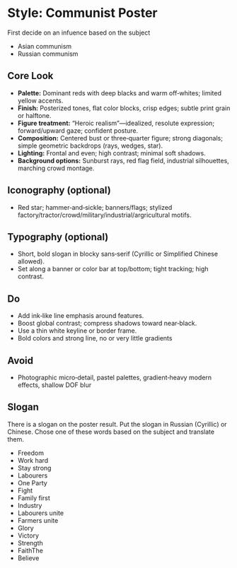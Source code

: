 # Style: Communist Poster

First decide on an infuence based on the subject
* Asian communism
* Russian communism

## Core Look
- **Palette:** Dominant reds with deep blacks and warm off‑whites; limited yellow accents.
- **Finish:** Posterized tones, flat color blocks, crisp edges; subtle print grain or halftone.
- **Figure treatment:** “Heroic realism”—idealized, resolute expression; forward/upward gaze; confident posture.
- **Composition:** Centered bust or three‑quarter figure; strong diagonals; simple geometric backdrops (rays, wedges, star).
- **Lighting:** Frontal and even; high contrast; minimal soft shadows.
- **Background options:** Sunburst rays, red flag field, industrial silhouettes, marching crowd montage.

## Iconography (optional)
- Red star; hammer‑and‑sickle; banners/flags; stylized factory/tractor/crowd/military/industrial/argricultural motifs.

## Typography (optional)
- Short, bold slogan in blocky sans‑serif (Cyrillic or Simplified Chinese allowed).
- Set along a banner or color bar at top/bottom; tight tracking; high contrast.

## Do
- Add ink‑like line emphasis around features.
- Boost global contrast; compress shadows toward near‑black.
- Use a thin white keyline or border frame.
- Bold colors and strong line, no or very little gradients

## Avoid
- Photographic micro‑detail, pastel palettes, gradient‑heavy modern effects, shallow DOF blur

## Slogan

There is a slogan on the poster result. Put the slogan in Russian (Cyrillic) or Chinese. Chose one of these words based on the subject and translate them.

* Freedom
* Work hard
* Stay strong
* Labourers
* One Party
* Fight
* Family first
* Industry
* Labourers unite
* Farmers unite
* Glory
* Victory
* Strength
* FaithThe 
* Believe


